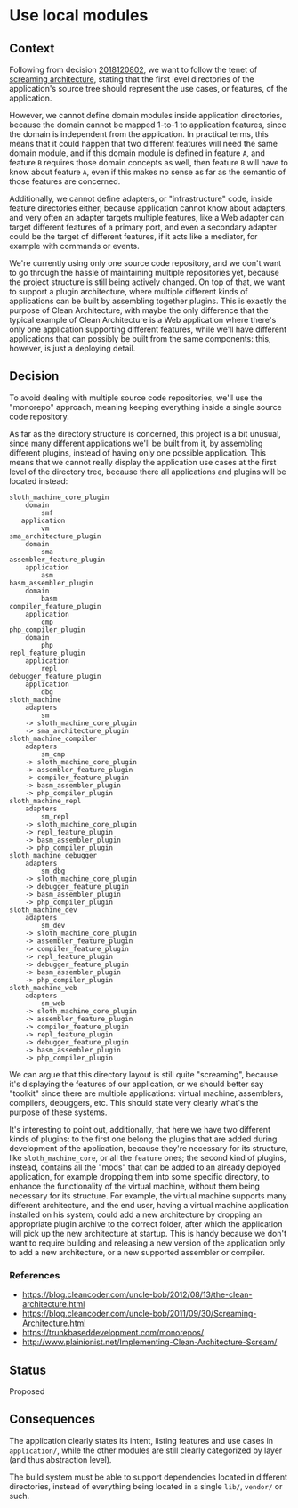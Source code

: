 # Use local modules


## Context

Following from decision [2018120802](2018120802-implement-clean-architecture.md), we want to follow the tenet of [screaming architecture](https://blog.cleancoder.com/uncle-bob/2011/09/30/Screaming-Architecture.html), stating that the first level directories of the application's source tree should represent the use cases, or features, of the application.

However, we cannot define domain modules inside application directories, because the domain cannot be mapped 1-to-1 to application features, since the domain is independent from the application. In practical terms, this means that it could happen that two different features will need the same domain module, and if this domain module is defined in feature `A`, and feature `B` requires those domain concepts as well, then feature `B` will have to know about feature `A`, even if this makes no sense as far as the semantic of those features are concerned.

Additionally, we cannot define adapters, or "infrastructure" code, inside feature directories either, because application cannot know about adapters, and very often an adapter targets multiple features, like a Web adapter can target different features of a primary port, and even a secondary adapter could be the target of different features, if it acts like a mediator, for example with commands or events.

We're currently using only one source code repository, and we don't want to go through the hassle of maintaining multiple repositories yet, because the project structure is still being actively changed. On top of that, we want to support a plugin architecture, where multiple different kinds of applications can be built by assembling together plugins. This is exactly the purpose of Clean Architecture, with maybe the only difference that the typical example of Clean Architecture is a Web application where there's only one application supporting different features, while we'll have different applications that can possibly be built from the same components: this, however, is just a deploying detail.


## Decision

To avoid dealing with multiple source code repositories, we'll use the "monorepo" approach, meaning keeping everything inside a single source code repository.

As far as the directory structure is concerned, this project is a bit unusual, since many different applications we'll be built from it, by assembling different plugins, instead of having only one possible application. This means that we cannot really display the application use cases at the first level of the directory tree, because there all applications and plugins will be located instead:
```
sloth_machine_core_plugin
    domain
        smf
   application
        vm
sma_architecture_plugin
    domain
        sma
assembler_feature_plugin
    application
        asm
basm_assembler_plugin
    domain
        basm
compiler_feature_plugin
    application
        cmp
php_compiler_plugin
    domain
        php
repl_feature_plugin
    application
        repl
debugger_feature_plugin
    application
        dbg
sloth_machine
    adapters
        sm
    -> sloth_machine_core_plugin
    -> sma_architecture_plugin
sloth_machine_compiler
    adapters
        sm_cmp
    -> sloth_machine_core_plugin
    -> assembler_feature_plugin
    -> compiler_feature_plugin
    -> basm_assembler_plugin
    -> php_compiler_plugin
sloth_machine_repl
    adapters
        sm_repl
    -> sloth_machine_core_plugin
    -> repl_feature_plugin
    -> basm_assembler_plugin
    -> php_compiler_plugin
sloth_machine_debugger
    adapters
        sm_dbg
    -> sloth_machine_core_plugin
    -> debugger_feature_plugin
    -> basm_assembler_plugin
    -> php_compiler_plugin
sloth_machine_dev
    adapters
        sm_dev
    -> sloth_machine_core_plugin
    -> assembler_feature_plugin
    -> compiler_feature_plugin
    -> repl_feature_plugin
    -> debugger_feature_plugin
    -> basm_assembler_plugin
    -> php_compiler_plugin
sloth_machine_web
    adapters
        sm_web
    -> sloth_machine_core_plugin
    -> assembler_feature_plugin
    -> compiler_feature_plugin
    -> repl_feature_plugin
    -> debugger_feature_plugin
    -> basm_assembler_plugin
    -> php_compiler_plugin
```

We can argue that this directory layout is still quite "screaming", because it's displaying the features of our application, or we should better say "toolkit" since there are multiple applications: virtual machine, assemblers, compilers, debuggers, etc. This should state very clearly what's the purpose of these systems.

It's interesting to point out, additionally, that here we have two different kinds of plugins: to the first one belong the plugins that are added during development of the application, because they're necessary for its structure, like `sloth_machine_core`, or all the `feature` ones; the second kind of plugins, instead, contains all the "mods" that can be added to an already deployed application, for example dropping them into some specific directory, to enhance the functionality of the virtual machine, without them being necessary for its structure. For example, the virtual machine supports many different architecture, and the end user, having a virtual machine application installed on his system, could add a new architecture by dropping an appropriate plugin archive to the correct folder, after which the application will pick up the new architecture at startup. This is handy because we don't want to require building and releasing a new version of the application only to add a new architecture, or a new supported assembler or compiler.


### References

- https://blog.cleancoder.com/uncle-bob/2012/08/13/the-clean-architecture.html
- https://blog.cleancoder.com/uncle-bob/2011/09/30/Screaming-Architecture.html
- https://trunkbaseddevelopment.com/monorepos/
- http://www.plainionist.net/Implementing-Clean-Architecture-Scream/


## Status

Proposed


## Consequences

The application clearly states its intent, listing features and use cases in `application/`, while the other modules are still clearly categorized by layer (and thus abstraction level). 

The build system must be able to support dependencies located in different directories, instead of everything being located in a single `lib/`, `vendor/` or such.
